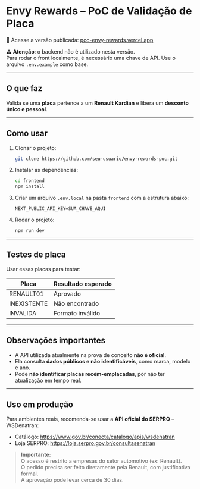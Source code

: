 # Envy Rewards – PoC de Validação de Placa

🔗 Acesse a versão publicada: [poc-envy-rewards.vercel.app](https://poc-envy-rewards.vercel.app)

⚠️ **Atenção**: o backend não é utilizado nesta versão.  
Para rodar o front localmente, é necessário uma chave de API. Use o arquivo `.env.example` como base.

---

## O que faz

Valida se uma **placa** pertence a um **Renault Kardian** e libera um **desconto único e pessoal**.

---

## Como usar

1. Clonar o projeto:

   ```bash
   git clone https://github.com/seu-usuario/envy-rewards-poc.git
   ```

2. Instalar as dependências:

   ```bash
   cd frontend
   npm install
   ```

3. Criar um arquivo `.env.local` na pasta `frontend` com a estrutura abaixo:

   ```env
   NEXT_PUBLIC_API_KEY=SUA_CHAVE_AQUI
   ```

4. Rodar o projeto:

   ```bash
   npm run dev
   ```

---

## Testes de placa

Usar essas placas para testar:

| Placa       | Resultado esperado    |
|-------------|------------------------|
| RENAULT01   | Aprovado               |
| INEXISTENTE | Não encontrado         |
| INVALIDA    | Formato inválido       |

---

## Observações importantes

- A API utilizada atualmente na prova de conceito **não é oficial**.
- Ela consulta **dados públicos e não identificáveis**, como marca, modelo e ano.
- Pode **não identificar placas recém-emplacadas**, por não ter atualização em tempo real.

---

## Uso em produção

Para ambientes reais, recomenda-se usar a **API oficial do SERPRO** – WSDenatran:

- Catálogo: https://www.gov.br/conecta/catalogo/apis/wsdenatran  
- Loja SERPRO: https://loja.serpro.gov.br/consultasenatran

> **Importante:**  
> O acesso é restrito a empresas do setor automotivo (ex: Renault).  
> O pedido precisa ser feito diretamente pela Renault, com justificativa formal.  
> A aprovação pode levar cerca de 30 dias.